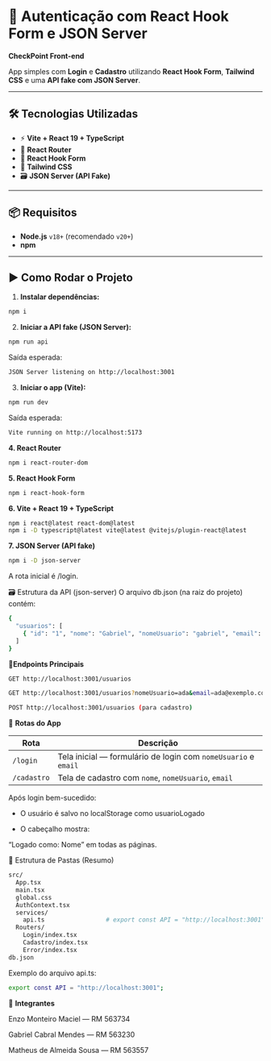 # 🔐 Autenticação com React Hook Form e JSON Server  
**CheckPoint Front-end**

App simples com **Login** e **Cadastro** utilizando **React Hook Form**, **Tailwind CSS** e uma **API fake com JSON Server**.

---

## 🛠️ Tecnologias Utilizadas

- ⚡ **Vite + React 19 + TypeScript**  
- 🧭 **React Router**  
- 📝 **React Hook Form**  
- 🎨 **Tailwind CSS**  
- 🗃️ **JSON Server (API Fake)**  

---

## 📦 Requisitos

- **Node.js** `v18+` (recomendado `v20+`)  
- **npm**  

---

## ▶️ Como Rodar o Projeto

1. **Instalar dependências:**
```bash
npm i
```
   
2. **Iniciar a API fake (JSON Server):**

```bash
npm run api
```
Saída esperada: 
```bash
JSON Server listening on http://localhost:3001
```
3. **Iniciar o app (Vite):**
```bash
npm run dev
```
Saída esperada:
```bash
Vite running on http://localhost:5173
```
**4. React Router**
 ```bash
npm i react-router-dom    
 ```
**5. React Hook Form**
 ```bash
 npm i react-hook-form
 ```
**6. Vite + React 19 + TypeScript**
 ```bash
 npm i react@latest react-dom@latest
 npm i -D typescript@latest vite@latest @vitejs/plugin-react@latest
```

**7. JSON Server (API fake)**
```bash
npm i -D json-server
```

A rota inicial é /login.

🗃️ Estrutura da API (json-server)
O arquivo db.json (na raiz do projeto) contém:

```bash
{
  "usuarios": [
    { "id": "1", "nome": "Gabriel", "nomeUsuario": "gabriel", "email": "gabriel@exemplo.com" }
  ]
}
```
🔗**Endpoints Principais**
```bash
GET http://localhost:3001/usuarios

GET http://localhost:3001/usuarios?nomeUsuario=ada&email=ada@exemplo.com

POST http://localhost:3001/usuarios (para cadastro)
```
🧭 **Rotas do App**


| Rota | Descrição |
|------|------------|
| `/login` | Tela inicial — formulário de login com `nomeUsuario` e `email` |
| `/cadastro` | Tela de cadastro com `nome`, `nomeUsuario`, `email` |

Após login bem-sucedido:

 - O usuário é salvo no localStorage como usuarioLogado

 - O cabeçalho mostra:

“Logado como: Nome” em todas as páginas.

🧱 Estrutura de Pastas (Resumo)
```bash
src/
  App.tsx
  main.tsx
  global.css
  AuthContext.tsx
  services/
    api.ts                 # export const API = "http://localhost:3001"
  Routers/
    Login/index.tsx
    Cadastro/index.tsx
    Error/index.tsx
db.json
```
Exemplo do arquivo api.ts:
```bash
export const API = "http://localhost:3001";
```
👥 **Integrantes**

Enzo Monteiro Maciel — RM 563734

Gabriel Cabral Mendes — RM 563230

Matheus de Almeida Sousa — RM 563557
